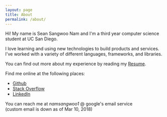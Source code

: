 ```yaml
---
layout: page
title: About
permalink: /about/
---
```


Hi! My name is Sean Sangwoo Nam and I'm a third year computer science student at UC San Diego.

I love learning and using new technologies to build products and services. I've worked with a variety of different languages, frameworks, and libraries.

You can find out more about my experience by reading my [Resume](/resume/).

Find me online at the following places:
- [Github](http://bit.ly/snam-github)  
- [Stack Overflow](http://bit.ly/snam-so)
- [LinkedIn](http://bit.ly/snam-li)  

You can reach me at *namsangwoo1* @ google's email service  
(custom email is down as of Mar 10, 2018)  
